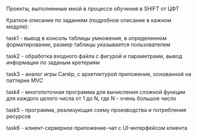 Проекты, выполненные мной в процессе обучения в SHIFT от ЦФТ

Краткое описание по заданиям (подробное описание в кажном модуле):

task1 - вывод в консоль таблицы умножения, в определенном форматировании, размер таблицы указывается пользователем

task2 - обработка входного файла с фигурой и параметрами, вывод информации по заданым кретериям

task3 - аналог игры Сапёр, с архетиктурой приложения, основанной на паттерне MVC

task4 - многопоточная программа для вычисления сложной функции для каждого целого числа от 1 до N,
где N - очень большое число

task5 - программа, реализующая схему производства и потребления ресурсов

task6 - клиент-серверное приложение-чат с UI-интерфейсом клиента